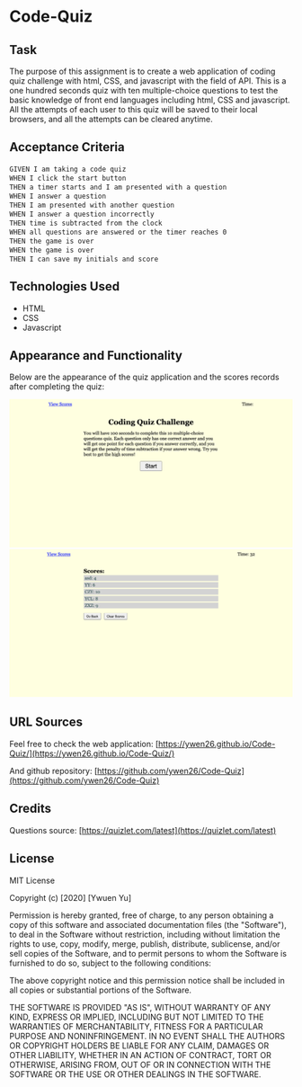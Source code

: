 # Code-Quiz

## Task

The purpose of this assignment is to create a web application of coding quiz challenge with html, CSS, and javascript with the field of API. This is a one hundred seconds quiz with ten multiple-choice questions to test the basic knowledge of front end languages including html, CSS and javascript. All the attempts of each user to this quiz will be saved to their local browsers, and all the attempts can be cleared anytime.

## Acceptance Criteria

```
GIVEN I am taking a code quiz
WHEN I click the start button
THEN a timer starts and I am presented with a question
WHEN I answer a question
THEN I am presented with another question
WHEN I answer a question incorrectly
THEN time is subtracted from the clock
WHEN all questions are answered or the timer reaches 0
THEN the game is over
WHEN the game is over
THEN I can save my initials and score
```
## Technologies Used

* HTML
* CSS
* Javascript

## Appearance and Functionality

Below are the appearance of the quiz application and the scores records after completing the quiz:

![quiz start page](./assets/screenshot.png)
![final scores list](./assets/screenshot2.png)

## URL Sources

Feel free to check the web application: [https://ywen26.github.io/Code-Quiz/](https://ywen26.github.io/Code-Quiz/)

And github repository: [https://github.com/ywen26/Code-Quiz](https://github.com/ywen26/Code-Quiz)

## Credits

Questions source: [https://quizlet.com/latest](https://quizlet.com/latest)

## License

MIT License

Copyright (c) [2020] [Ywuen Yu]

Permission is hereby granted, free of charge, to any person obtaining a copy of this software and associated documentation files (the "Software"), to deal in the Software without restriction, including without limitation the rights to use, copy, modify, merge, publish, distribute, sublicense, and/or sell copies of the Software, and to permit persons to whom the Software is furnished to do so, subject to the following conditions:

The above copyright notice and this permission notice shall be included in all copies or substantial portions of the Software.

THE SOFTWARE IS PROVIDED "AS IS", WITHOUT WARRANTY OF ANY KIND, EXPRESS OR IMPLIED, INCLUDING BUT NOT LIMITED TO THE WARRANTIES OF MERCHANTABILITY, FITNESS FOR A PARTICULAR PURPOSE AND NONINFRINGEMENT. IN NO EVENT SHALL THE AUTHORS OR COPYRIGHT HOLDERS BE LIABLE FOR ANY CLAIM, DAMAGES OR OTHER LIABILITY, WHETHER IN AN ACTION OF CONTRACT, TORT OR OTHERWISE, ARISING FROM, OUT OF OR IN CONNECTION WITH THE SOFTWARE OR THE USE OR OTHER DEALINGS IN THE SOFTWARE.